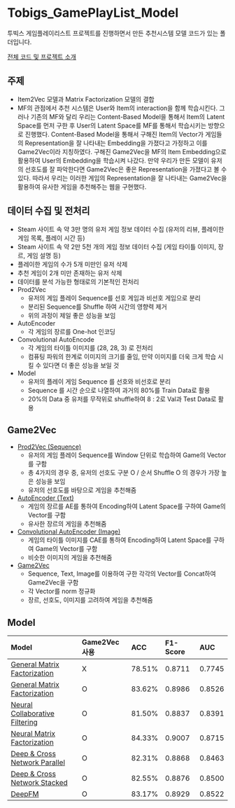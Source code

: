 # Tobigs_GamePlayList_Model
투빅스 게임플레이리스트 프로젝트를 진행하면서 만든 추천시스템 모델 코드가 있는 폴더입니다.

[전체 코드 및 프로젝트 소개](https://github.com/SeongBeomLEE/gameplaylist)

## 주제
- Item2Vec 모델과 Matrix Factorization 모델의 결합
- MF의 관점에서 추천 시스템은 User와 Item의 interaction을 함께 학습시킨다. 그러나 기존의 MF와 달리 우리는 Content-Based Model을 통해서 Item의 Latent Space를 먼저 구한 후 User의 Latent Space를 MF를 통해서 학습시키는 방향으로 진행했다. Content-Based Model을 통해서 구해진 Item의 Vector가 게임들의 Representation을 잘 나타내는 Embedding을 가졌다고 가정하고 이를 Game2Vec이라 지칭하였다. 구해진 Game2Vec을 MF의 Item Embedding으로 활용하여 User의 Embedding을 학습시켜 나갔다. 만약 우리가 만든 모델이 유저의 선호도를 잘 파악한다면 Game2Vec은 좋은 Representation을 가졌다고 볼 수 있다. 따라서 우리는 이러한 게임의 Representation을 잘 나타내는 Game2Vec을 활용하여 유사한 게임을 추천해주는 웹을 구현했다.

## 데이터 수집 및 전처리
- Steam 사이트 속 약 3만 명의 유저 게임 정보 데이터 수집 (유저의 리뷰, 플레이한 게임 목록, 플레이 시간 등)
- Steam 사이트 속 약 2만 5천 개의 게임 정보 데이터 수집 (게임 타이틀 이미지, 장르, 게임 설명 등)
- 플레이한 게임의 수가 5개 미만인 유저 삭제
- 추천 게임이 2개 미만 존재하는 유저 삭제
- 데이터를 분석 가능한 형태로의 기본적인 전처리
- Prod2Vec
  - 유저의 게임 플레이 Sequence를 선호 게임과 비선호 게임으로 분리
  - 분리된 Sequence를 Shuffle 하여 시간의 영향력 제거
  - 위의 과정이 제일 좋은 성능을 보임
- AutoEncoder
  - 각 게임의 장르를 One-hot 인코딩
- Convolutional AutoEncode
  - 각 게임의 타이틀 이미지를 (28, 28, 3) 로 전처리
  - 컴퓨팅 파워의 한계로 이미지의 크기를 줄임, 만약 이미지를 더욱 크게 학습 시킬 수 있다면 더 좋은 성능을 보일 것 
- Model
  - 유저의 플레이 게임 Sequence 를 선호와 비선호로 분리
  - Sequence 를 시간 순으로 나열하여 과거의 80%를 Train Data로 활용
  - 20%의 Data 중 유저를 무작위로 shuffle하여 8 : 2로 Val과 Test Data로 활용

## Game2Vec
- [Prod2Vec (Sequence)](https://github.com/SeongBeomLEE/Tobigs_GamePlayList_Model/blob/main/Prod2Vec_(Sequence).ipynb)
  - 유저의 게임 플레이 Sequence를 Window 단위로 학습하여 Game의 Vector를 구함
  - 총 4가지의 경우 중, 유저의 선호도 구분 O / 순서 Shuffle O 의 경우가 가장 높은 성능을 보임
  - 유저의 선호도를 바탕으로 게임을 추천해줌
- [AutoEncoder (Text)](https://github.com/SeongBeomLEE/Tobigs_GamePlayList_Model/blob/main/AutoEncoder_(Text).ipynb)
  - 게임의 장르를 AE를 통하여 Encoding하여 Latent Space를 구하여 Game의 Vector를 구함
  - 유사한 장르의 게임을 추천해줌
- [Convolutional AutoEncoder (Image)](https://github.com/SeongBeomLEE/Tobigs_GamePlayList_Model/blob/main/Convolutional_AutoEncoder_(Image).ipynb)
  - 게임의 타이틀 이미지를 CAE를 통하여 Encoding하여 Latent Space를 구하여 Game의 Vector를 구함
  - 비슷한 이미지의 게임을 추천해줌
- [Game2Vec](https://github.com/SeongBeomLEE/Tobigs_GamePlayList_Model/blob/main/Game2Vec.ipynb)
  - Sequence, Text, Image를 이용하여 구한 각각의 Vector를 Concat하여 Game2Vec을 구함
  - 각 Vector를 norm 정규화
  - 장르, 선호도, 이미지를 고려하여 게임을 추천해줌

## Model
| Model | Game2Vec 사용 | ACC | F1-Score | AUC |
| :--- | :--- | :--- | :--- | :--- |
| [General Matrix Factorization](https://github.com/SeongBeomLEE/Tobigs_GamePlayList_Model/blob/main/GMF_Base.ipynb) | X | 78.51% | 0.8711 | 0.7745 |
| [General Matrix Factorization](https://github.com/SeongBeomLEE/Tobigs_GamePlayList_Model/blob/main/GMF.ipynb) | O | 83.62% | 0.8986 | 0.8526 |
| [Neural Collaborative Filtering](https://github.com/SeongBeomLEE/Tobigs_GamePlayList_Model/blob/main/NCF.ipynb) | O | 81.50% | 0.8837 | 0.8391 |
| [Neural Matrix Factorization](https://github.com/SeongBeomLEE/Tobigs_GamePlayList_Model/blob/main/NMF.ipynb) | O | 84.33% | 0.9007 | 0.8715 |
| [Deep & Cross Network Parallel](https://github.com/SeongBeomLEE/Tobigs_GamePlayList_Model/blob/main/DCN_Parallel.ipynb) | O | 82.31% | 0.8868 | 0.8463 |
| [Deep & Cross Network Stacked](https://github.com/SeongBeomLEE/Tobigs_GamePlayList_Model/blob/main/DCN_Stacked.ipynb) | O | 82.55% | 0.8876 | 0.8500 |
| [DeepFM](https://github.com/SeongBeomLEE/Tobigs_GamePlayList_Model/blob/main/DeepFM.ipynb) | O | 83.17% | 0.8929 | 0.8522 |
